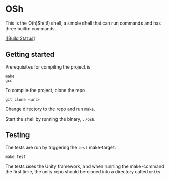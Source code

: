 # OSh

This is the O(h)Sh(it!) shell, a simple shell that can run commands and has three builtin commands.

[![Build Status]](https://github.com/oslundstrom/osh/actions?query=workflow:ci)

## Getting started

Prerequisites for compiling the project is:

```
make
gcc
```

To compile the project, clone the repo

```
git clone <url>
```

Change directory to the repo and run `make`.

Start the shell by running the binary, `./osh`.

## Testing

The tests are run by triggering the `test` make-target:

```
make test
```

The tests uses the Unity framework, and when running the make-command the first time, the unity repo should be cloned into a directory called `unity`.
